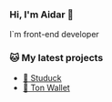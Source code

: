### Hi, I'm Aidar 👋


I`m front-end developer


### 🐱 My latest projects

- [🦆 Studuck](https://github.com/AidarSh/studuck-next)
- [💎 Ton Wallet](https://ton-wallet.vercel.app)
